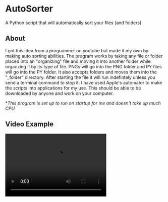 # AutoSorter
A Python script that will automatically sort your files (and folders)



## About
I got this idea from a programmer on youtube but made it my own by making auto sorting abilities. The program works by taking any file or folder placed into an "organizing" file and moving it into another folder while organzing it by its type of file. PNGs will go into the PNG folder and PY files will go into the PY folder. It also accepts folders and moves them into the "_folder" directory. After starting the file it will run indefintely unless you send a terminal command to stop it. I have used Apple's automator to make the scripts into applications for my use. This should be able to be downloaded by anyone and work on your computer. 

**This program is set up to run on startup for me and doesn't take up much CPU.*

## Video Example

<video src="video.mp4" width="320" height="200" controls preload></video>
